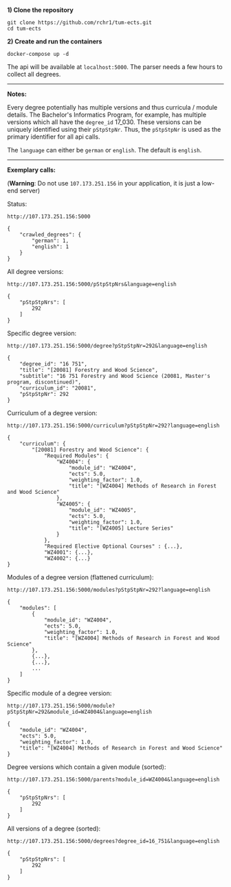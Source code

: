 **1) Clone the repository** 

    git clone https://github.com/rchr1/tum-ects.git
    cd tum-ects
    
**2) Create and run the containers**

    docker-compose up -d

The api will be available at `localhost:5000`. The parser needs a few hours to collect all degrees.

***

**Notes:**

Every degree potentially has multiple versions and thus curricula / module details. The Bachelor's Informatics Program, for example, has multiple versions which all have the `degree_id` 17_030. These versions can be uniquely identified using their `pStpStpNr`. Thus, the `pStpStpNr` is used as the primary identifier for all api calls. 

The `language` can either be `german` or `english`. The default is `english`.

***

**Exemplary calls:**

(**Warning**: Do not use `107.173.251.156` in your application, it is just a low-end server)

Status:

    http://107.173.251.156:5000
    
    {
        "crawled_degrees": {
            "german": 1,
            "english": 1
        }
    }

All degree versions:

    http://107.173.251.156:5000/pStpStpNrs&language=english

    {
        "pStpStpNrs": [
            292
        ]
    }

Specific degree version:

    http://107.173.251.156:5000/degree?pStpStpNr=292&language=english

    {
        "degree_id": "16 751",
        "title": "[20081] Forestry and Wood Science",
        "subtitle": "16 751 Forestry and Wood Science (20081, Master's program, discontinued)",
        "curriculum_id": "20081",
        "pStpStpNr": 292
    }

Curriculum of a degree version:

    http://107.173.251.156:5000/curriculum?pStpStpNr=292?language=english
    
    {
        "curriculum": {
            "[20081] Forestry and Wood Science": {
                "Required Modules": {
                    "WZ4004": {
                        "module_id": "WZ4004",
                        "ects": 5.0,
                        "weighting_factor": 1.0,
                        "title": "[WZ4004] Methods of Research in Forest and Wood Science"
                    },
                    "WZ4005": {
                        "module_id": "WZ4005",
                        "ects": 5.0,
                        "weighting_factor": 1.0,
                        "title": "[WZ4005] Lecture Series"
                    }
                },
                "Required Elective Optional Courses" : {...},
                "WZ4001": {...},
                "WZ4002": {...}
    }
 
Modules of a degree version (flattened curriculum):

    http://107.173.251.156:5000/modules?pStpStpNr=292?language=english
    
    {
        "modules": [
            {
                "module_id": "WZ4004",
                "ects": 5.0,
                "weighting_factor": 1.0,
                "title": "[WZ4004] Methods of Research in Forest and Wood Science"
            },
            {...},
            {...},
            ...
        ]
    }

Specific module of a degree version:

    http://107.173.251.156:5000/module?pStpStpNr=292&module_id=WZ4004&language=english

    {
        "module_id": "WZ4004",
        "ects": 5.0,
        "weighting_factor": 1.0,
        "title": "[WZ4004] Methods of Research in Forest and Wood Science"
    }

Degree versions which contain a given module (sorted):
    
    http://107.173.251.156:5000/parents?module_id=WZ4004&language=english

    {
        "pStpStpNrs": [
            292
        ]
    }

All versions of a degree (sorted):

    http://107.173.251.156:5000/degrees?degree_id=16_751&language=english

    {
        "pStpStpNrs": [
            292
        ]
    }

